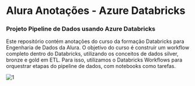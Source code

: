# Alura Anotações - Azure Databricks

### Projeto Pipeline de Dados usando Azure Databricks

Este repositório contém anotações do curso da formação Databricks para Engenharia de Dados da Alura. O objetivo do curso é construir um workflow completo dentro do Databricks, utilizando os conceitos de dados silver, bronze e gold em ETL. Para isso, utilizamos o Databricks Workflows para orquestrar etapas do pipeline de dados, com notebooks como tarefas.

![1](https://github.com/xjhowxjhow/databricks_azure/assets/58306583/114e9604-f5ab-434e-8bc5-20b437edc141)
